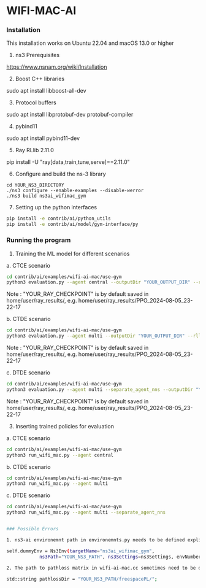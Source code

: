 # WIFI-MAC-AI

### Installation

This installation works on Ubuntu 22.04 and macOS 13.0 or higher

1. ns3 Prerequisites

https://www.nsnam.org/wiki/Installation

2. Boost C++ libraries

sudo apt install libboost-all-dev

3. Protocol buffers

sudo apt install libprotobuf-dev protobuf-compiler

4. pybind11

sudo apt install pybind11-dev

5. Ray RLlib 2.11.0

pip install -U "ray[data,train,tune,serve]==2.11.0"

6. Configure and build the ns-3 library

```shell
cd YOUR_NS3_DIRECTORY
./ns3 configure --enable-examples --disable-werror
./ns3 build ns3ai_wifimac_gym
```

7. Setting up the python interfaces

```bash
pip install -e contrib/ai/python_utils
pip install -e contrib/ai/model/gym-interface/py
```

### Running the program

1. Training the ML model for different scenarios

a. CTCE scenario

```bash
cd contrib/ai/examples/wifi-ai-mac/use-gym
python3 evaluation.py --agent central --outputDir "YOUR_OUTPUT_DIR" --rllibDir "YOUR_RAY_CHECKPOINT"
```

Note : "YOUR_RAY_CHECKPOINT" is by default saved in home/user/ray_results/, e.g. home/user/ray_results/PPO_2024-08-05_23-22-17

b. CTDE scenario

```bash
cd contrib/ai/examples/wifi-ai-mac/use-gym
python3 evaluation.py --agent multi --outputDir "YOUR_OUTPUT_DIR" --rllibDir "YOUR_RAY_CHECKPOINT"
```

Note : "YOUR_RAY_CHECKPOINT" is by default saved in home/user/ray_results/, e.g. home/user/ray_results/PPO_2024-08-05_23-22-17

c. DTDE scenario

```bash
cd contrib/ai/examples/wifi-ai-mac/use-gym
python3 evaluation.py --agent multi --separate_agent_nns --outputDir "YOUR_OUTPUT_DIR" --rllibDir "YOUR_RAY_CHECKPOINT"
```

Note : "YOUR_RAY_CHECKPOINT" is by default saved in home/user/ray_results/, e.g. home/user/ray_results/PPO_2024-08-05_23-22-17

3. Inserting trained policies for evaluation 

a. CTCE scenario

```bash
cd contrib/ai/examples/wifi-ai-mac/use-gym
python3 run_wifi_mac.py --agent central
```

b. CTDE scenario

```bash
cd contrib/ai/examples/wifi-ai-mac/use-gym
python3 run_wifi_mac.py --agent multi
```

c. DTDE scenario

```bash
cd contrib/ai/examples/wifi-ai-mac/use-gym
python3 run_wifi_mac.py --agent multi --separate_agent_nns


### Possible Errors

1. ns3-ai environemnt path in environemnts.py needs to be defined explicitly

self.dummyEnv = Ns3Env(targetName="ns3ai_wifimac_gym",
            ns3Path="YOUR_NS3_PATH", ns3Settings=ns3Settings, envNumber = self.envNumber)
            
2. The path to pathloss matrix in wifi-ai-mac.cc sometimes need to be defined explicitly

std::string pathlossDir = "YOUR_NS3_PATH/freespacePL/";


